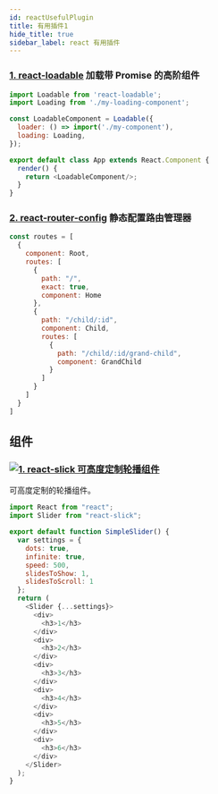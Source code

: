 ```yaml
---
id: reactUsefulPlugin
title: 有用插件1
hide_title: true
sidebar_label: react 有用插件
---
```


### [1. react-loadable](https://github.com/jamiebuilds/react-loadable#readme) 加载带 Promise 的高阶组件

```javascript
import Loadable from 'react-loadable';
import Loading from './my-loading-component';

const LoadableComponent = Loadable({
  loader: () => import('./my-component'),
  loading: Loading,
});

export default class App extends React.Component {
  render() {
    return <LoadableComponent/>;
  }
}
```

### [2. react-router-config](https://github.com/ReactTraining/react-router/tree/master/packages/react-router-config) 静态配置路由管理器

```javascript
const routes = [
  {
    component: Root,
    routes: [
      {
        path: "/",
        exact: true,
        component: Home
      },
      {
        path: "/child/:id",
        component: Child,
        routes: [
          {
            path: "/child/:id/grand-child",
            component: GrandChild
          }
        ]
      }
    ]
  }
]
```

## 组件

### [![1. react-slick 可高度定制轮播组件](https://img.shields.io/github/stars/akiran/react-slick?label=react-slick&style=social)](https://github.com/akiran/react-slick)

可高度定制的轮播组件。

```javascript
import React from "react";
import Slider from "react-slick";

export default function SimpleSlider() {
  var settings = {
    dots: true,
    infinite: true,
    speed: 500,
    slidesToShow: 1,
    slidesToScroll: 1
  };
  return (
    <Slider {...settings}>
      <div>
        <h3>1</h3>
      </div>
      <div>
        <h3>2</h3>
      </div>
      <div>
        <h3>3</h3>
      </div>
      <div>
        <h3>4</h3>
      </div>
      <div>
        <h3>5</h3>
      </div>
      <div>
        <h3>6</h3>
      </div>
    </Slider>
  );
}
```
